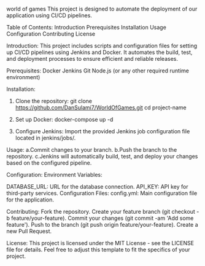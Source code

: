 world of games
This project is designed to automate the deployment of our application using CI/CD pipelines.

Table of Contents:
Introduction
Prerequisites
Installation
Usage
Configuration
Contributing
License

Introduction:
This project includes scripts and configuration files for setting up CI/CD pipelines using Jenkins and Docker. It automates the build, test, and deployment processes to ensure efficient and reliable releases.

Prerequisites:
Docker
Jenkins
Git
Node.js (or any other required runtime environment)

Installation:
1. Clone the repository:
git clone https://github.com/DanSulami7/WorldOfGames.git
cd project-name

2. Set up Docker:
docker-compose up -d

3. Configure Jenkins:
Import the provided Jenkins job configuration file located in jenkins/jobs/.

Usage:
a.Commit changes to your branch.
b.Push the branch to the repository.
c.Jenkins will automatically build, test, and deploy your changes based on the configured pipeline.


Configuration:
Environment Variables:

DATABASE_URL: URL for the database connection.
API_KEY: API key for third-party services.
Configuration Files:
config.yml: Main configuration file for the application.


Contributing:
Fork the repository.
Create your feature branch (git checkout -b feature/your-feature).
Commit your changes (git commit -am 'Add some feature').
Push to the branch (git push origin feature/your-feature).
Create a new Pull Request.

License:
This project is licensed under the MIT License - see the LICENSE file for details.
Feel free to adjust this template to fit the specifics of your project.





